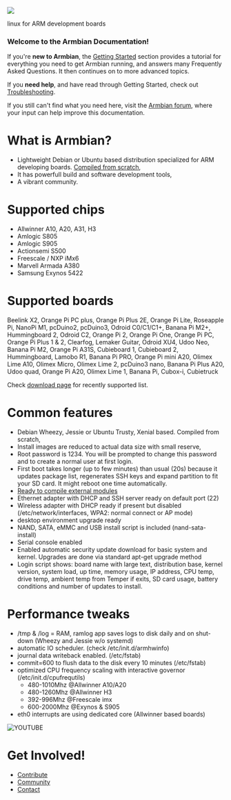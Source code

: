 [![](http://www.armbian.com/wp-content/uploads/2016/06/logo_middle.png)](http://www.armbian.com)

linux for ARM development boards

<h3>Welcome to the Armbian Documentation!</h3>

If you're **new to Armbian**, the [Getting Started](User-Guide_Getting-Started.md) section 
provides a tutorial for everything you need to get Armbian running,
and answers many Frequently Asked Questions.
It then continues on to more advanced topics.

If you **need help**, and have read through Getting Started, check out [Troubleshooting](User-Guide_Advanced-Features.md#how-to-troubleshoot).

If you still can't find what you need here, visit the [Armbian forum](http://forum.armbian.com/), where your input can help improve this documentation.

# What is Armbian? #

- Lightweight Debian or Ubuntu based distribution specialized for ARM developing boards. [Compiled from scratch](https://github.com/igorpecovnik/lib),
- It has powerfull build and software development tools,
- A vibrant community. 

# Supported chips

- Allwinner A10, A20, A31, H3
- Amlogic S805
- Amlogic S905
- Actionsemi S500
- Freescale / NXP iMx6
- Marvell Armada A380
- Samsung Exynos 5422

# Supported boards

Beelink X2, Orange Pi PC plus, Orange Pi Plus 2E, Orange Pi Lite, Roseapple Pi, NanoPi M1, pcDuino2, pcDuino3, Odroid C0/C1/C1+, Banana Pi M2+, Hummingboard 2, Odroid C2, Orange Pi 2, Orange Pi One, Orange Pi PC, Orange Pi Plus 1 & 2, Clearfog, Lemaker Guitar, Odroid XU4, Udoo Neo, Banana Pi M2, Orange Pi A31S, Cubieboard 1, Cubieboard 2, Hummingboard, Lamobo R1, Banana Pi PRO, Orange Pi mini A20, Olimex Lime A10, Olimex Micro, Olimex Lime 2, pcDuino3 nano, Banana Pi Plus A20, Udoo quad, Orange Pi A20, Olimex Lime 1, Banana Pi, Cubox-i, Cubietruck

Check [download page](http://www.armbian.com/download/) for recently supported list.

# Common features

- Debian Wheezy, Jessie or Ubuntu Trusty, Xenial based. Compiled from scratch,
- Install images are reduced to actual data size with small reserve,
- Root password is 1234. You will be prompted to change this password and to create a normal user at first login.
- First boot takes longer (up to few minutes) than usual (20s) because it updates package list, regenerates SSH keys and expand partition to fit your SD card. It might reboot one time automatically.
- [Ready to compile external modules](User-Guide_Advanced-Features/#how-to-build-a-wireless-driver)
- Ethernet adapter with DHCP and SSH server ready on default port (22)
- Wireless adapter with DHCP ready if present but disabled (/etc/network/interfaces, WPA2: normal connect or AP mode)
- desktop environment upgrade ready
- NAND, SATA, eMMC and USB install script is included (nand-sata-install)
- Serial console enabled
- Enabled automatic security update download for basic system and kernel. Upgrades are done via standard apt-get upgrade method
- Login script shows: board name with large text, distribution base, kernel version, system load, up time, memory usage, IP address, CPU temp, drive temp, ambient temp from Temper if exits, SD card usage, battery conditions and number of updates to install.

# Performance tweaks

- /tmp & /log = RAM, ramlog app saves logs to disk daily and on shut-down (Wheezy and Jessie w/o systemd)
- automatic IO scheduler. (check /etc/init.d/armhwinfo)
- journal data writeback enabled. (/etc/fstab)
- commit=600 to flush data to the disk every 10 minutes (/etc/fstab)
- optimized CPU frequency scaling with interactive governor (/etc/init.d/cpufrequtils)
	- 480-1010Mhz @Allwinner A10/A20
	- 480-1260Mhz @Allwinner H3
	- 392-996Mhz @Freescale imx
	- 600-2000Mhz @Exynos & S905
- eth0 interrupts are using dedicated core (Allwinner based boards)

![YOUTUBE](6K9zJULoFpU)

# Get Involved! #

* [Contribute](Process_Contribute)
* [Community](http://forum.armbian.com)
* [Contact](http://www.armbian.com/contact/)
